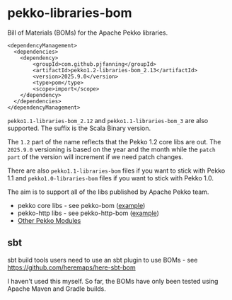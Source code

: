 # pekko-libraries-bom

Bill of Materials (BOMs) for the Apache Pekko libraries.

```
<dependencyManagement>
  <dependencies>
    <dependency>
        <groupId>com.github.pjfanning</groupId>
        <artifactId>pekko1.2-libraries-bom_2.13</artifactId>
        <version>2025.9.0</version>
        <type>pom</type>
        <scope>import</scope>
    </dependency>
  </dependencies>
</dependencyManagement>
```

`pekko1.1-libraries-bom_2.12` and `pekko1.1-libraries-bom_3` are also supported. The suffix is the Scala Binary version.

The `1.2` part of the name reflects that the Pekko 1.2 core libs are out.
The `2025.9.0` versioning is based on the year and the month while the `patch part` of the version will increment if we need patch changes.

There are also `pekko1.1-libraries-bom` files if you want to stick with Pekko 1.1 and
`pekko1.0-libraries-bom` files if you want to stick with Pekko 1.0.

The aim is to support all of the libs published by Apache Pekko team.
* pekko core libs - see pekko-bom ([example](https://repo1.maven.org/maven2/org/apache/pekko/pekko-bom_2.13/1.0.2/pekko-bom_2.13-1.0.2.pom))
* pekko-http libs - see pekko-http-bom ([example](https://repo1.maven.org/maven2/org/apache/pekko/pekko-http-bom_2.13/1.0.0/pekko-http-bom_2.13-1.0.0.pom))
* [Other Pekko Modules](https://pekko.apache.org/modules.html)

## sbt

sbt build tools users need to use an sbt plugin to use BOMs - see https://github.com/heremaps/here-sbt-bom

I haven't used this myself. So far, the BOMs have only been tested using Apache Maven and Gradle builds.
